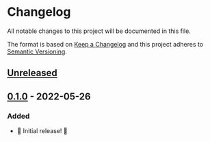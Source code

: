# Changelog

All notable changes to this project will be documented in this file.

The format is based on [Keep a Changelog](http://keepachangelog.com/en/1.0.0/) and this project adheres to [Semantic Versioning](http://semver.org/spec/v2.0.0.html).

## [Unreleased]

## [0.1.0] - 2022-05-26

### Added

- 🎉 Initial release! 🎉

[unreleased]: https://github.com/ruby-syntax-tree/syntax_tree-bf/compare/v0.1.0...HEAD
[0.1.0]: https://github.com/ruby-syntax-tree/syntax_tree-bf/compare/30c324...v0.1.0
